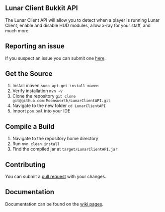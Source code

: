 ## Lunar Client Bukkit API

The Lunar Client API will allow you to detect when a player is running Lunar Client, enable and disable HUD modules, allow x-ray for your staff, and much more.

## Reporting an issue

If you suspect an issue you can submit one [here](https://github.com/Moonsworth/LunarClientAPI/issues).

## Get the Source

1. Install maven `sudo apt-get install maven`
2. Verify installation `mvn -v`
3. Clone the repository `git clone git@github.com:Moonsworth/LunarClientAPI.git`
4. Navigate to the new folder `cd LunarClientAPI`
5. Import `pom.xml` into your IDE

## Compile a Build

1. Navigate to the repository home directory
2. Run `mvn clean install`
3. Find the compiled jar at `target/LunarClientAPI.jar`

## Contributing

You can submit a [pull request](https://github.com/Moonsworth/LunarClientAPI/pulls) with your changes.

## Documentation

Documentation can be found on the [wiki pages](https://github.com/Moonsworth/LunarClientAPI/wiki).
